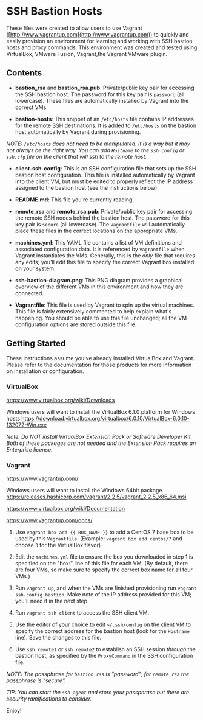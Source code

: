 # SSH Bastion Hosts

These files were created to allow users to use Vagrant ([http://www.vagrantup.com](http://www.vagrantup.com)) to quickly and easily provision an environment for learning and working with SSH bastion hosts and proxy commands. This environment was created and tested using VirtualBox, VMware Fusion, Vagrant,the Vagrant VMware plugin.

## Contents

* **bastion\_rsa** and **bastion\_rsa.pub**: Private/public key pair for accessing the SSH bastion host. The password for this key pair is `password` (all lowercase). These files are automatically installed by Vagrant into the correct VMs.

* **bastion-hosts**: This snippet of an `/etc/hosts` file contains IP addresses for the remote SSH destinations. It is added to `/etc/hosts` on the bastion host automatically by Vagrant during provisioning.

_NOTE: `/etc/hosts` does not need to be manipulated. It is a way but it may not always be the right way. You can add `Hostname` to the `ssh config` or `ssh.cfg` file on the client that will ssh to the remote host._

* **client-ssh-config**: This is an SSH configuration file that sets up the SSH bastion host configuration. This file is installed automatically by Vagrant into the client VM, but must be edited to properly reflect the IP address assigned to the bastion host (see the instructions below).

* **README.md**: This file you're currently reading.

* **remote\_rsa** and **remote\_rsa.pub**: Private/public key pair for accessing the remote SSH nodes behind the bastion host. The password for this key pair is `secure` (all lowercase). The `Vagrantfile` will automatically place these files in the correct locations on the appropriate VMs.

* **machines.yml**: This YAML file contains a list of VM definitions and associated configuration data. It is referenced by `Vagrantfile` when Vagrant instantiates the VMs. Generally, this is the _only_ file that requires any edits; you'll edit this file to specify the correct Vagrant box installed on your system.

* **ssh-bastion-diagram.png**: This PNG diagram provides a graphical overview of the different VMs in this environment and how they are connected.

* **Vagrantfile**: This file is used by Vagrant to spin up the virtual machines. This file is fairly extensively commented to help explain what's happening. You should be able to use this file unchanged; all the VM configuration options are stored outside this file.

## Getting Started

These instructions assume you've already installed VirtualBox and Vagrant. Please refer to the documentation for those products for more information on installation or configuration.


### VirtualBox
https://www.virtualbox.org/wiki/Downloads
 
Windows users will want to install the VirtualBox 6.1.0 platform for Windows hosts
https://download.virtualbox.org/virtualbox/6.0.10/VirtualBox-6.0.10-132072-Win.exe
 
_Note: Do NOT install VirtualBox Extension Pack or Software Developer Kit. Both of these packages are not needed and the Extension Pack requires an Enterprise license._
 
### Vagrant
https://www.vagrantup.com/
 
Windows users will want to install the Windows 64bit package
https://releases.hashicorp.com/vagrant/2.2.5/vagrant_2.2.5_x86_64.msi

https://www.virtualbox.org/wiki/Documentation

https://www.vagrantup.com/docs/

1. Use `vagrant box add {{ BOX_NAME }}` to add a CentOS 7 base box to be used by this `Vagrantfile`. (Example: `vagrant box add centos/7` and choose `3` for the VirtualBox flavor)

1. Edit the `machines.yml` file to ensure the box you downloaded in step 1 is specified on the "box:" line of this file for each VM. (By default, there are four VMs, so make sure to specify the correct box name for all four VMs.)

1. Run `vagrant up`, and when the VMs are finished provisioning run `vagrant ssh-config bastion`. Make note of the IP address provided for this VM; you'll need it in the next step.

1. Run `vagrant ssh client` to access the SSH client VM.

1. Use the editor of your choice to edit `~/.ssh/config` on the client VM to specify the correct address for the bastion host (look for the `Hostname` line). Save the changes to this file.

1. Use `ssh remote1` or `ssh remote2` to establish an SSH session _through_ the bastion host, as specified by the `ProxyCommand` in the SSH configuration file.

_NOTE: The passphrase for `bastion_rsa` is "password"; for `remote_rsa` the passphrase is "secure"._

_TIP: You can start the `ssh agent` and store your passphrase but there are security ramifications to consider._


Enjoy!
